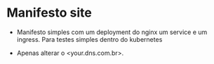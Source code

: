 # Manifesto site
- Manifesto simples com um deployment do nginx um service e um ingress. Para testes simples dentro do kubernetes

- Apenas alterar o <your.dns.com.br>.